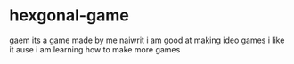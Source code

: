 # hexgonal-game
gaem
 its a game made by me naiwrit i am good at making ideo games i like it ause i am learning how to make more games
